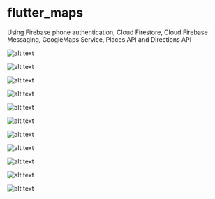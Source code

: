 # flutter_maps

Using Firebase phone authentication, Cloud Firestore, Cloud Firebase Messaging,
GoogleMaps Service, Places API and Directions API


![alt text](ScreenShots/1.jpeg )

![alt text](ScreenShots/2.jpeg )

![alt text](ScreenShots/3.jpeg )

![alt text](ScreenShots/4.jpeg )

![alt text](ScreenShots/5.jpeg )

![alt text](ScreenShots/6.jpeg )

![alt text](ScreenShots/7.jpeg )

![alt text](ScreenShots/8.jpeg )

![alt text](ScreenShots/9.jpeg )

![alt text](ScreenShots/10.jpeg )

![alt text](ScreenShots/11.jpeg )
